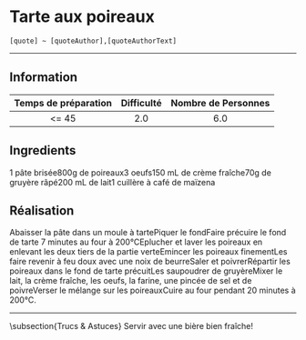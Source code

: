 # Tarte aux poireaux

`[quote] ~ [quoteAuthor],[quoteAuthorText]`

---

## Information

| Temps de préparation  | Difficulté    | Nombre de Personnes |
|:---------------------:|:-------------:|:-------------------:|
| <= 45            | 2.0  | 6.0        |

## Ingredients

1 pâte brisée800g de poireaux3 oeufs150 mL de crème fraîche70g de gruyère râpé200 mL de lait1 cuillère à café de maïzena

## Réalisation

Abaisser la pâte dans un moule à tartePiquer le fondFaire précuire le fond de tarte 7 minutes au four à 200°CEplucher et laver les poireaux en enlevant les deux tiers de la partie verteEmincer les poireaux finementLes faire revenir à feu doux avec une noix de beurreSaler et poivrerRépartir les poireaux dans le fond de tarte précuitLes saupoudrer de gruyèreMixer le lait, la crème fraîche, les oeufs, la farine, une pincée de sel et de poivreVerser le mélange sur les poireauxCuire au four pendant 20 minutes à 200°C.

---

\subsection{Trucs \& Astuces}
	Servir avec une bière bien fraîche!
